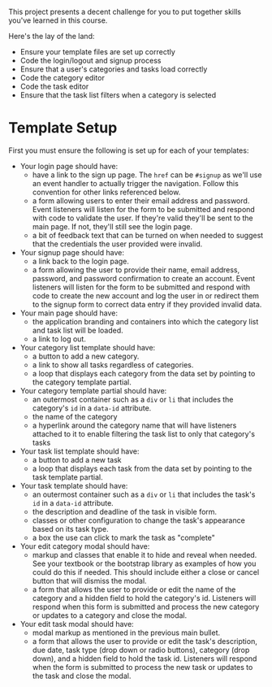 This project presents a decent challenge for you to put together skills you've learned in this course.

Here's the lay of the land:

* Ensure your template files are set up correctly
* Code the login/logout and signup process
* Ensure that a user's categories and tasks load correctly
* Code the category editor
* Code the task editor
* Ensure that the task list filters when a category is selected


# Template Setup

First you must ensure the following is set up for each of your templates:

* Your login page should have:
  * have a link to the sign up page. The `href` can be `#signup` as we'll use an event handler to actually trigger the navigation. Follow this convention for other links referenced below.
  * a form allowing users to enter their email address and password. Event listeners will listen for the form to be submitted and respond with code to validate the user. If they're valid they'll be sent to the main page. If not, they'll still see the login page.
  * a bit of feedback text that can be turned on when needed to suggest that the credentials the user provided were invalid.
* Your signup page should have:
  * a link back to the login page.
  * a form allowing the user to provide their name, email address, password, and password confirmation to create an account. Event listeners will listen for the form to be submitted and respond with code to create the new account and log the user in or redirect them to the signup form to correct data entry if they provided invalid data.
* Your main page should have:
  * the application branding and containers into which the category list and task list will be loaded.
  * a link to log out.
* Your category list template should have:
  * a button to add a new category.
  * a link to show all tasks regardless of categories.
  * a loop that displays each category from the data set by pointing to the category template partial.
* Your category template partial should have:
  * an outermost container such as a `div` or `li` that includes the category's `id` in a `data-id` attribute.
  * the name of the category
  * a hyperlink around the category name that will have listeners attached to it to enable filtering the task list to only that category's tasks
* Your task list template should have:
  * a button to add a new task
  * a loop that displays each task from the data set by pointing to the task template partial.
* Your task template should have:
  * an outermost container such as a `div` or `li` that includes the task's `id` in a `data-id` attribute.
  * the description and deadline of the task in visible form.
  * classes or other configuration to change the task's appearance based on its task type.
  * a box the use can click to mark the task as "complete"
* Your edit category modal should have:
  * markup and classes that enable it to hide and reveal when needed. See your textbook or the bootstrap library as examples of how you could do this if needed. This should include either a close or cancel button that will dismiss the modal.
  * a form that allows the user to provide or edit the name of the category and a hidden field to hold the category's id. Listeners will respond when this form is submitted and process the new category or updates to a category and close the modal.
* Your edit task modal should have:
  * modal markup as mentioned in the previous main bullet. 
  * a form that allows the user to provide or edit the task's description, due date, task type (drop down or radio buttons), category (drop down), and a hidden field to hold the task id. Listeners will respond when the form is submitted to process the new task or updates to the task and close the modal.
